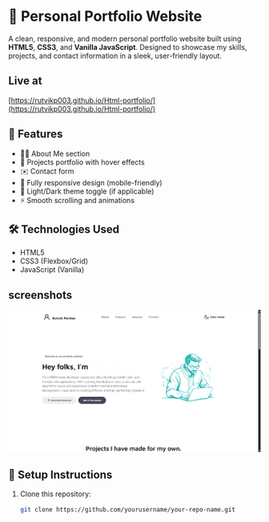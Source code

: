 # 💼 Personal Portfolio Website

A clean, responsive, and modern personal portfolio website built using **HTML5**, **CSS3**, and **Vanilla JavaScript**. Designed to showcase my skills, projects, and contact information in a sleek, user-friendly layout.

## Live at
[https://rutvikp003.github.io/Html-portfolio/](https://rutvikp003.github.io/Html-portfolio/)


## 🚀 Features

- 🧑‍💻 About Me section
- 📂 Projects portfolio with hover effects
- ✉️ Contact form
- 📱 Fully responsive design (mobile-friendly)
- 🌙 Light/Dark theme toggle (if applicable)
- ⚡ Smooth scrolling and animations

## 🛠️ Technologies Used

- HTML5
- CSS3 (Flexbox/Grid)
- JavaScript (Vanilla)

## screenshots

![alt text](assets/portfolio.png)

## 🔧 Setup Instructions

1. Clone this repository:
   ```bash
   git clone https://github.com/yourusername/your-repo-name.git
